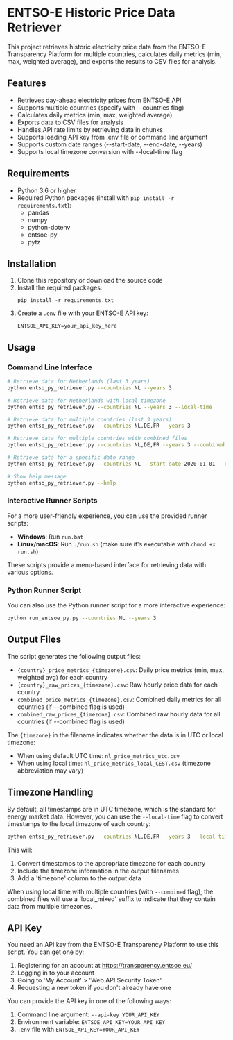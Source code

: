 # ENTSO-E Historic Price Data Retriever

This project retrieves historic electricity price data from the ENTSO-E Transparency Platform for multiple countries, calculates daily metrics (min, max, weighted average), and exports the results to CSV files for analysis.

## Features

- Retrieves day-ahead electricity prices from ENTSO-E API
- Supports multiple countries (specify with --countries flag)
- Calculates daily metrics (min, max, weighted average)
- Exports data to CSV files for analysis
- Handles API rate limits by retrieving data in chunks
- Supports loading API key from .env file or command line argument
- Supports custom date ranges (--start-date, --end-date, --years)
- Supports local timezone conversion with --local-time flag

## Requirements

- Python 3.6 or higher
- Required Python packages (install with `pip install -r requirements.txt`):
  - pandas
  - numpy
  - python-dotenv
  - entsoe-py
  - pytz

## Installation

1. Clone this repository or download the source code
2. Install the required packages:
   ```
   pip install -r requirements.txt
   ```
3. Create a `.env` file with your ENTSO-E API key:
   ```
   ENTSOE_API_KEY=your_api_key_here
   ```

## Usage

### Command Line Interface

```bash
# Retrieve data for Netherlands (last 3 years)
python entso_py_retriever.py --countries NL --years 3

# Retrieve data for Netherlands with local timezone
python entso_py_retriever.py --countries NL --years 3 --local-time

# Retrieve data for multiple countries (last 3 years)
python entso_py_retriever.py --countries NL,DE,FR --years 3

# Retrieve data for multiple countries with combined files
python entso_py_retriever.py --countries NL,DE,FR --years 3 --combined

# Retrieve data for a specific date range
python entso_py_retriever.py --countries NL --start-date 2020-01-01 --end-date 2022-12-31

# Show help message
python entso_py_retriever.py --help
```

### Interactive Runner Scripts

For a more user-friendly experience, you can use the provided runner scripts:

- **Windows**: Run `run.bat`
- **Linux/macOS**: Run `./run.sh` (make sure it's executable with `chmod +x run.sh`)

These scripts provide a menu-based interface for retrieving data with various options.

### Python Runner Script

You can also use the Python runner script for a more interactive experience:

```bash
python run_entsoe_py.py --countries NL --years 3
```

## Output Files

The script generates the following output files:

- `{country}_price_metrics_{timezone}.csv`: Daily price metrics (min, max, weighted avg) for each country
- `{country}_raw_prices_{timezone}.csv`: Raw hourly price data for each country
- `combined_price_metrics_{timezone}.csv`: Combined daily metrics for all countries (if --combined flag is used)
- `combined_raw_prices_{timezone}.csv`: Combined raw hourly data for all countries (if --combined flag is used)

The `{timezone}` in the filename indicates whether the data is in UTC or local timezone:
- When using default UTC time: `nl_price_metrics_utc.csv`
- When using local time: `nl_price_metrics_local_CEST.csv` (timezone abbreviation may vary)

## Timezone Handling

By default, all timestamps are in UTC timezone, which is the standard for energy market data. However, you can use the `--local-time` flag to convert timestamps to the local timezone of each country:

```bash
python entso_py_retriever.py --countries NL,DE,FR --years 3 --local-time
```

This will:
1. Convert timestamps to the appropriate timezone for each country
2. Include the timezone information in the output filenames
3. Add a 'timezone' column to the output data

When using local time with multiple countries (with `--combined` flag), the combined files will use a 'local_mixed' suffix to indicate that they contain data from multiple timezones.

## API Key

You need an API key from the ENTSO-E Transparency Platform to use this script. You can get one by:

1. Registering for an account at https://transparency.entsoe.eu/
2. Logging in to your account
3. Going to 'My Account' > 'Web API Security Token'
4. Requesting a new token if you don't already have one

You can provide the API key in one of the following ways:

1. Command line argument: `--api-key YOUR_API_KEY`
2. Environment variable: `ENTSOE_API_KEY=YOUR_API_KEY`
3. `.env` file with `ENTSOE_API_KEY=YOUR_API_KEY`

